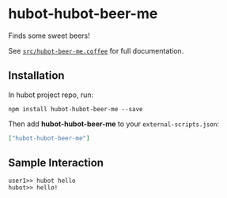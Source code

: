 # hubot-hubot-beer-me

Finds some sweet beers!

See [`src/hubot-beer-me.coffee`](src/hubot-beer-me.coffee) for full documentation.

## Installation

In hubot project repo, run:

`npm install hubot-hubot-beer-me --save`

Then add **hubot-hubot-beer-me** to your `external-scripts.json`:

```json
["hubot-hubot-beer-me"]
```

## Sample Interaction

```
user1>> hubot hello
hubot>> hello!
```
